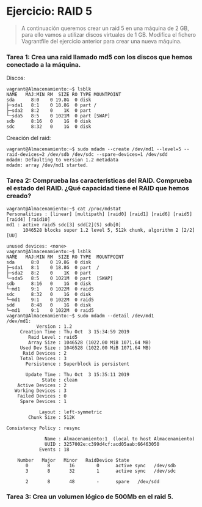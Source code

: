 # Ejercicio: RAID 5

>A continuación queremos crear un raid 5 en una máquina de 2 GB, para ello vamos a utilizar discos virtuales de 1 GB. Modifica el fichero Vagrantfile del ejercicio anterior para crear una nueva máquina.

### Tarea 1: Crea una raid llamado md5 con los discos que hemos conectado a la máquina.

Discos:

~~~
vagrant@Almacenamiento:~$ lsblk
NAME   MAJ:MIN RM  SIZE RO TYPE MOUNTPOINT
sda      8:0    0 19.8G  0 disk 
├─sda1   8:1    0 18.8G  0 part /
├─sda2   8:2    0    1K  0 part 
└─sda5   8:5    0 1021M  0 part [SWAP]
sdb      8:16   0    1G  0 disk 
sdc      8:32   0    1G  0 disk 
~~~

Creación del raid:

~~~
vagrant@Almacenamiento:~$ sudo mdadm --create /dev/md1 --level=5 --raid-devices=2 /dev/sdb /dev/sdc --spare-devices=1 /dev/sdd 
mdadm: Defaulting to version 1.2 metadata
mdadm: array /dev/md1 started.
~~~


### Tarea 2: Comprueba las características del RAID. Comprueba el estado del RAID. ¿Qué capacidad tiene el RAID que hemos creado?

~~~
vagrant@Almacenamiento:~$ cat /proc/mdstat 
Personalities : [linear] [multipath] [raid0] [raid1] [raid6] [raid5] [raid4] [raid10] 
md1 : active raid5 sdc[3] sdd[2](S) sdb[0]
      1046528 blocks super 1.2 level 5, 512k chunk, algorithm 2 [2/2] [UU]
      
unused devices: <none>
vagrant@Almacenamiento:~$ lsblk
NAME   MAJ:MIN RM  SIZE RO TYPE  MOUNTPOINT
sda      8:0    0 19.8G  0 disk  
├─sda1   8:1    0 18.8G  0 part  /
├─sda2   8:2    0    1K  0 part  
└─sda5   8:5    0 1021M  0 part  [SWAP]
sdb      8:16   0    1G  0 disk  
└─md1    9:1    0 1022M  0 raid5 
sdc      8:32   0    1G  0 disk  
└─md1    9:1    0 1022M  0 raid5 
sdd      8:48   0    1G  0 disk  
└─md1    9:1    0 1022M  0 raid5 
vagrant@Almacenamiento:~$ sudo mdadm --detail /dev/md1
/dev/md1:
           Version : 1.2
     Creation Time : Thu Oct  3 15:34:59 2019
        Raid Level : raid5
        Array Size : 1046528 (1022.00 MiB 1071.64 MB)
     Used Dev Size : 1046528 (1022.00 MiB 1071.64 MB)
      Raid Devices : 2
     Total Devices : 3
       Persistence : Superblock is persistent

       Update Time : Thu Oct  3 15:35:11 2019
             State : clean 
    Active Devices : 2
   Working Devices : 3
    Failed Devices : 0
     Spare Devices : 1

            Layout : left-symmetric
        Chunk Size : 512K

Consistency Policy : resync

              Name : Almacenamiento:1  (local to host Almacenamiento)
              UUID : 3257002e:c399d4cf:acd05aab:66463050
            Events : 18

    Number   Major   Minor   RaidDevice State
       0       8       16        0      active sync   /dev/sdb
       3       8       32        1      active sync   /dev/sdc

       2       8       48        -      spare   /dev/sdd
~~~

### Tarea 3: Crea un volumen lógico de 500Mb en el raid 5.






